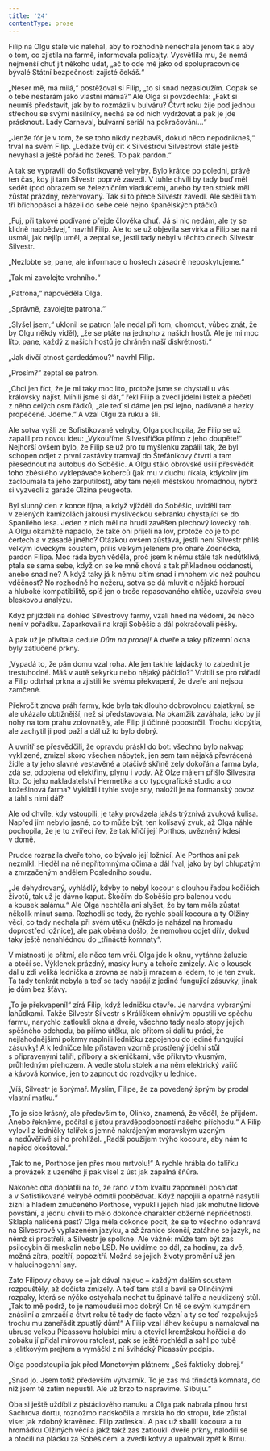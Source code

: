 ```yaml
---
title: '24'
contentType: prose
---
```


Filip na Olgu stále víc naléhal, aby to rozhodně nenechala jenom tak a aby o tom, co zjistila na farmě, informovala policajty. Vysvětlila mu, že nemá nejmenší chuť jít někoho udat, „ač to ode mě jako od spolupracovnice bývalé Státní bezpečnosti zajisté čekáš.“

„Neser mě, má milá,“ postěžoval si Filip, „to si snad nezasloužím. Copak se o tebe nestarám jako vlastní máma?“ Ale Olga si povzdechla: „Fakt si neumíš představit, jak by to rozmázli v bulváru? Čtvrt roku žije pod jednou střechou se svými násilníky, nechá se od nich vydržovat a pak je jde prásknout. Lady Carneval, bulvární seriál na pokračování…“

„Jenže fór je v tom, že se toho nikdy nezbavíš, dokud něco nepodnikneš,“ trval na svém Filip. „Ledaže tvůj cit k Silvestrovi Silvestrovi stále ještě nevyhasl a ještě pořád ho žereš. To pak pardon.“

A tak se vypravili do Sofistikované velryby. Bylo krátce po poledni, právě ten čas, kdy ji tam Silvestr poprvé zavedl. V tuhle chvíli by tady buď měl sedět (pod obrazem se železničním viaduktem), anebo by ten stolek měl zůstat prázdný, rezervovaný. Tak si to přece Silvestr zavedl. Ale seděli tam tři břichopásci a házeli do sebe celé hejno španělských ptáčků.

„Fuj, při takové podívané přejde člověka chuť. Já si nic nedám, ale ty se klidně naobědvej,“ navrhl Filip. Ale to se už objevila servírka a Filip se na ni usmál, jak nejlíp uměl, a zeptal se, jestli tady nebyl v těchto dnech Silvestr Silvestr.

„Nezlobte se, pane, ale informace o hostech zásadně neposkytujeme.“

„Tak mi zavolejte vrchního.“

„Patrona,“ napověděla Olga.

„Správně, zavolejte patrona.“

„Slyšel jsem,“ uklonil se patron (ale nedal při tom, chomout, vůbec znát, že by Olgu někdy viděl), „že se ptáte na jednoho z našich hostů. Ale je mi moc líto, pane, každý z našich hostů je chráněn naší diskrétností.“

„Jak dívčí ctnost gardedámou?“ navrhl Filip.

„Prosím?“ zeptal se patron.

„Chci jen říct, že je mi taky moc líto, protože jsme se chystali u vás královsky najíst. Mínili jsme si dát,“ řekl Filip a zvedl jídelní lístek a přečetl z něho celých osm řádků, „ale teď si dáme jen psí lejno, nadívané a hezky propečené. Jdeme.“ A vzal Olgu za ruku a šli.

Ale sotva vyšli ze Sofistikované velryby, Olga pochopila, že Filip se už zapálil pro novou ideu: „Vykouříme Silvestříčka přímo z jeho doupěte!“ Nejhorší ovšem bylo, že Filip se už pro tu myšlenku zapálil tak, že byl schopen odjet z první zastávky tramvají do Štefánikovy čtvrti a tam přesednout na autobus do Soběšic. A Olgu stálo obrovské úsilí přesvědčit toho zběsilého vyklepávače koberců (jak mu v duchu říkala, kdykoliv jím zacloumala ta jeho zarputilost), aby tam nejeli městskou hromadnou, nýbrž si vyzvedli z garáže Olžina peugeota.

Byl slunný den z konce října, a když vjížděli do Soběšic, uviděli tam v zelených kamizolách jakousi mysliveckou sebranku chystající se do Spanilého lesa. Jeden z nich měl na hrudi zavěšen plechový lovecký roh. A Olgu okamžitě napadlo, že také oni přijeli na lov, protože co je to po čertech a v zásadě jiného? Otázkou ovšem zůstává, jestli není Silvestr příliš velkým loveckým soustem, příliš velkým jelenem pro ohaře Zdeněčka, pardon Filipa. Moc ráda bych věděla, proč jsem k němu stále tak nedůtklivá, ptala se sama sebe, když on se ke mně chová s tak příkladnou oddaností, anebo snad ne? A když taky já k němu cítím snad i mnohem víc než pouhou vděčnost? No rozhodně ho nežeru, sotva se dá mluvit o nějaké horoucí a hluboké kompatibilitě, spíš jen o troše repasovaného chtíče, uzavřela svou bleskovou analýzu.

Když přijížděli na dohled Silvestrovy farmy, vzali hned na vědomí, že něco není v pořádku. Zaparkovali na kraji Soběšic a dál pokračovali pěšky.

A pak už je přivítala cedule _Dům na prodej!_ A dveře a taky přízemní okna byly zatlučené prkny.

„Vypadá to, že pán domu vzal roha. Ale jen takhle lajdácký to zabednit je trestuhodné. Máš v autě sekyrku nebo nějaký páčidlo?“ Vrátili se pro nářadí a Filip odtrhal prkna a zjistili ke svému překvapení, že dveře ani nejsou zamčené.

Překročit znova práh farmy, kde byla tak dlouho dobrovolnou zajatkyní, se ale ukázalo obtížnější, než si představovala. Na okamžik zaváhala, jako by jí nohy na tom prahu zolovnatěly, ale Filip ji účinně popostrčil. Trochu klopýtla, ale zachytil ji pod paží a dál už to bylo dobrý.

A uvnitř se přesvědčili, že opravdu práskl do bot: všechno bylo nakvap vyklizené, zmizel skoro všechen nábytek, jen sem tam nějaká převrácená židle a ty jeho slavné vestavěné a otáčivé skříně zely dokořán a farma byla, zdá se, odpojena od elektřiny, plynu i vody. Až Olze málem přišlo Silvestra líto. Co jeho nakladatelství Hermetika a co typografické studio a co kožešinová farma? Vyklidil i tyhle svoje sny, naložil je na formanský povoz a táhl s nimi dál?

Ale od chvíle, kdy vstoupili, je taky provázela jakás trýznivá zvuková kulisa. Napřed jim nebylo jasné, co to může být, ten kolísavý zvuk, až Olga náhle pochopila, že je to zvířecí řev, že tak křičí její Porthos, uvězněný kdesi v domě.

Prudce rozrazila dveře toho, co bývalo její ložnicí. Ale Porthos ani pak nezmlkl. Hleděl na ně nepřítomnýma očima a dál řval, jako by byl chlupatým a zmrzačeným andělem Posledního soudu.

„Je dehydrovaný, vyhládlý, kdyby to nebyl kocour s dlouhou řadou kočičích životů, tak už je dávno kaput. Skočím do Soběšic pro balenou vodu a kousek salámu.“ Ale Olga nechtěla ani slyšet, že by tam měla zůstat několik minut sama. Rozhodli se tedy, že rychle sbalí kocoura a ty Olžiny věci, co tady nechala při svém útěku (někdo je naházel na hromadu doprostřed ložnice), ale pak oběma došlo, že nemohou odjet dřív, dokud taky ještě nenahlédnou do „třinácté komnaty“.

V místnosti je přítmí, ale něco tam vrčí. Olga jde k oknu, vytáhne žaluzie a otočí se. Výklenek prázdný, masky kuny a tchoře zmizely. Ale o kousek dál u zdi veliká lednička a zrovna se nabíjí mrazem a ledem, to je ten zvuk. Ta tady tenkrát nebyla a teď se tady napájí z jediné fungující zásuvky, jinak je dům bez šťávy.

„To je překvapení!“ zírá Filip, když ledničku otevře. Je narvána vybranými lahůdkami. Takže Silvestr Silvestr s Králíčkem ohnivým opustili ve spěchu farmu, narychlo zatloukli okna a dveře, všechno tady neslo stopy jejich spěšného odchodu, ba přímo útěku, ale přitom si dali tu práci, že nejlahodnějšími pokrmy naplnili ledničku zapojenou do jediné fungující zásuvky! A k ledničce hle přistaven vzorně prostřený jídelní stůl s připravenými talíři, příbory a skleničkami, vše přikryto vkusným, průhledným přehozem. A vedle stolu stolek a na něm elektrický vařič a kávová konvice, jen to zapnout do rozdvojky u lednice.

„Víš, Silvestr je šprýmař. Myslím, Filipe, že za povedený šprým by prodal vlastní matku.“

„To je sice krásný, ale především to, Olinko, znamená, že věděl, že přijdem. Anebo řekněme, počítal s jistou pravděpodobností našeho příchodu.“ A Filip vylovil z ledničky talířek s jemně nakrájeným moravským uzeným a nedůvěřivě si ho prohlížel. „Radši použijem tvýho kocoura, aby nám to napřed okoštoval.“

„Tak to ne, Porthose jen přes mou mrtvolu!“ A rychle hrábla do talířku a provázek z uzeného jí pak visel z úst jak zápalná šňůra.

Nakonec oba doplatili na to, že ráno v tom kvaltu zapomněli posnídat a v Sofistikované velrybě odmítli poobědvat. Když napojili a opatrně nasytili žízní a hladem zmučeného Porthose, vypukl i jejich hlad jak mohutné lidové povstání, a jednu chvíli to mělo dokonce charakter obžerné nepříčetnosti. Sklapla nalíčená past? Olga měla dokonce pocit, že se to všechno odehrává na Silvestrově vyplazeném jazyku, a až žranice skončí, zatáhne se jazyk, na němž si prostřeli, a Silvestr je spolkne. Ale vážně: může tam být zas psilocybin či meskalin nebo LSD. No uvidíme co dál, za hodinu, za dvě, možná zítra, pozítří, popozítří. Možná se jejich životy promění už jen v halucinogenní sny.

Zato Filipovy obavy se – jak dával najevo – každým dalším soustem rozpouštěly, až dočista zmizely. A teď tam stál a bavil se Olinčinými rozpaky, která se nýčko ostýchala nechat tu špinavé talíře a neuklizený stůl. „Tak to mě podrž, to je namouduši moc dobrý! On tě se svým kumpánem znásilní a zmrzačí a čtvrt roku tě tady de facto vězní a ty se teď rozpakuješ trochu mu zaneřádit zpustlý dům!“ A Filip vzal láhev kečupu a namaloval na ubruse velkou Picassovu holubici míru a otevřel kremžskou hořčici a do zobáku jí přidal mírovou ratolest, pak se ještě rozhlédl a sáhl po tubě s jelítkovým prejtem a vymáčkl z ní švihácký Picassův podpis.

Olga poodstoupila jak před Monetovým plátnem: „Seš fakticky dobrej.“

„Snad jo. Jsem totiž především výtvarník. To je zas má třináctá komnata, do níž jsem tě zatím nepustil. Ale už brzo to napravíme. Slibuju.“

Oba si ještě uždíbli z pistáciového nanuku a Olga pak nabrala plnou hrst Sachrova dortu, roznožmo nadskočila a mrskla ho do stropu, kde zůstal viset jak zdobný kravěnec. Filip zatleskal. A pak už sbalili kocoura a tu hromádku Olžiných věcí a jakž takž zas zatloukli dveře prkny, nalodili se a otočili na plácku za Soběšicemi a zvedli kotvy a upalovali zpět k Brnu.
